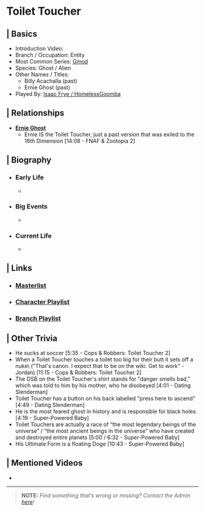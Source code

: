 # Toilet Toucher  


## | Basics  
- Introduction Video: []()  
- Branch / Occupation: Entity  
- Most Common Series: [Gmod]()  
- Species: Ghost / Alien  
- Other Names / Titles:   
  - Billy Acachalla \(past)
  - Ernie Ghost \(past)  
- Played By: [Isaac Frye / HomelessGoomba]()  


## | Relationships  
- [**Ernie Ghost**]()  
  - Ernie IS the Toilet Toucher, just a past version that was exiled to the 16th Dimension [14:08 - FNAF & Zootopia 2]


## | Biography  
- ### Early Life  
  -   
- ### Big Events  
  -   
- ### Current Life  
  -   

 
## | Links  
- ### [Masterlist]()  
- ### [Character Playlist]()  
- ### [Branch Playlist]()  


## | Other Trivia  
- He sucks at soccer [5:35 - Cops & Robbers: Toilet Toucher 2]
- When a Toilet Toucher touches a toilet too big for their butt it sets off a nuke\ ("That's canon. I expect that to be on the wiki. Get to work" -Jordan) [11:15 - Cops & Robbers: Toilet Toucher 2]
- The DSB on the Toilet Toucher's shirt stands for "danger smells bad," which was told to him by his mother, who he disobeyed [4:01 - Dating Slenderman]
- Toilet Toucher has a button on his back labelled "press here to ascend" [4:49 - Dating Slenderman]
- He is the most feared ghost in history and is responsible for black holes [4:19 - Super-Powered Baby]
- Toilet Touchers are actually a race of “the most legendary beings of the universe” / “the most ancient beings in the universe” who have created and destroyed entire planets [5:00 / 6:32 - Super-Powered Baby]
- His Ultimate Form is a floating Doge [10:43 - Super-Powered Baby]

## | Mentioned Videos
- 

----

> **NOTE:** *Find something that’s wrong or missing? Contact the Admin [here](./chapter_2.md)!*